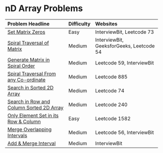 # nD Array Problems



| Problem Headline | Difficulty | Websites |
| :--- | :--- | :--- |
| [Set Matrix Zeros](set-matrix-zeros.md) | Easy | InterviewBit, Leetcode 73 |
| [Spiral Traversal of Matrix](spiral-traversal-of-matrix.md) | Medium | InterviewBit, GeeksforGeeks, Leetcode 54 |
| [Generate Matrix in Spiral Order](generate-matrix-in-spiral-order.md) | Medium | Leetcode 59, InterviewBit |
| [Spiral Traversal From any Co-ordinate](spiral-traversal-from-any-co-ordinate.md) | Medium | Leetcode 885 |
| [Search in Sorted 2D Array](search-in-2d-array.md) | Medium | Leetcode 74 |
| [Search in Row and Column Sorted 2D Array](search-in-row-and-column-sorted-2d-array.md) | Medium | Leetcode 240 |
| [Only Element Set in its Row & Column](only-element-set-in-its-row-and-column.md) | Easy | Leetcode 1582 |
| [Merge Overlapping Intervals](merge-overlapping-intervals.md) | Medium | Leetcode 56, InterviewBit |
| [Add & Merge Interval](add-and-merge-interval.md) | Medium | InterviewBit |



